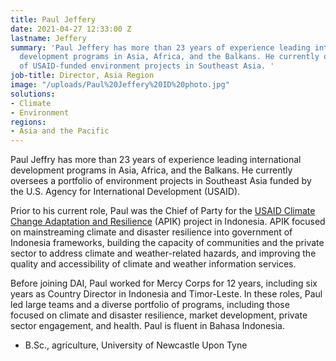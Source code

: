 ```yaml
---
title: Paul Jeffery
date: 2021-04-27 12:33:00 Z
lastname: Jeffery
summary: 'Paul Jeffery has more than 23 years of experience leading international
  development programs in Asia, Africa, and the Balkans. He currently oversees a portfolio
  of USAID-funded environment projects in Southeast Asia. '
job-title: Director, Asia Region
image: "/uploads/Paul%20Jeffery%20ID%20photo.jpg"
solutions:
- Climate
- Environment
regions:
- Asia and the Pacific
---
```


Paul Jeffry has more than 23 years of experience leading international development programs in Asia, Africa, and the Balkans. He currently oversees a portfolio of environment projects in Southeast Asia funded by the U.S. Agency for International Development (USAID).

Prior to his current role, Paul was the Chief of Party for the [USAID Climate Change Adaptation and Resilience](https://www.dai.com/our-work/projects/indonesia-apik-adaptasi-perubahan-iklim-dan-ketangguhan-or-climate-change-adaption) (APIK) project in Indonesia. APIK focused on mainstreaming climate and disaster resilience into government of Indonesia frameworks, building the capacity of communities and the private sector to address climate and weather-related hazards, and improving the quality and accessibility of climate and weather information services.

Before joining DAI, Paul worked for Mercy Corps for 12 years, including six years as Country Director in Indonesia and Timor-Leste. In these roles, Paul led large teams and a diverse portfolio of programs, including those focused on climate and disaster resilience, market development, private sector engagement, and health. Paul is fluent in Bahasa Indonesia.

* B.Sc., agriculture, University of Newcastle Upon Tyne